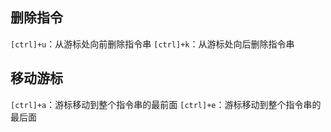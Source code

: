 ## 删除指令
`[ctrl]+u`：从游标处向前删除指令串 
`[ctrl]+k`：从游标处向后删除指令串 
## 移动游标
`[ctrl]+a`：游标移动到整个指令串的最前面 
`[ctrl]+e`：游标移动到整个指令串的最后面
